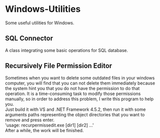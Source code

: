 # Windows-Utilities
Some useful utilities for Windows.

## SQL Connector
A class integrating some basic operations for SQL database.

## Recursively File Permission Editor
Sometimes when you want to delete some outdated files in your windows computer, you will find that you can not delete them immediately because the system hint you that you do not have the permission to do that operation. It is a time-consuming task to modify those permissions manually, so in order to address this problem, I write this program to help you.  
Just build it with VS and .NET Framework 4.5.2, then run it with some arguments paths representing the object directories that you want to remove and press enter.   
'usage: recurpermissedit.exe [dir1] [dir2] ...'  
After a while, the work will be finished.
